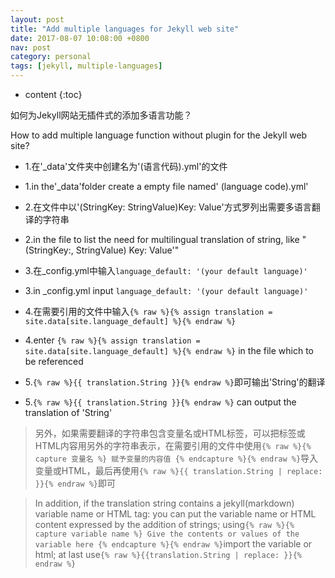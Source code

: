 ```yaml
---
layout: post
title: "Add multiple languages for Jekyll web site"
date: 2017-08-07 10:08:00 +0800
nav: post
category: personal
tags: [jekyll, multiple-languages]
---
```


* content
{:toc}

如何为Jekyll网站无插件式的添加多语言功能？

How to add multiple language function without plugin for the Jekyll web site?
<!-- more -->

- 1.在'_data'文件夹中创建名为'(语言代码).yml'的文件

- 1.in the'_data'folder create a empty file named' (language code).yml'

- 2.在文件中以'(StringKey: StringValue)Key: Value'方式罗列出需要多语言翻译的字符串

- 2.in the file to list the need for multilingual translation of string, like "(StringKey:, StringValue) Key: Value'"

- 3.在_config.yml中输入```language_default: '(your default language)'```

- 3.in _config.yml input ```language_default: '(your default language)'```

- 4.在需要引用的文件中输入```{% raw %}{% assign translation = site.data[site.language_default] %}{% endraw %}```

- 4.enter ```{% raw %}{% assign translation = site.data[site.language_default] %}{% endraw %}``` in the file which to be referenced

- 5.```{% raw %}{{ translation.String }}{% endraw %}```即可输出'String'的翻译

- 5.```{% raw %}{{ translation.String }}{% endraw %}``` can output the translation of 'String'

>另外，如果需要翻译的字符串包含变量名或HTML标签，可以把标签或HTML内容用另外的字符串表示，在需要引用的文件中使用```{% raw %}{% capture 变量名 %} 赋予变量的内容值 {% endcapture %}{% endraw %}```导入变量或HTML，最后再使用```{% raw %}{{ translation.String | replace: }}{% endraw %}```即可

>In addition, if the translation string contains a jekyll(markdown) variable name or HTML tag: you can put the variable name or HTML content expressed by the addition of strings; using```{% raw %}{% capture variable name %} Give the contents or values ​​of the variable here {% endcapture %}{% endraw %}```import the variable or html; at last use```{% raw %}{{translation.String | replace: }}{% endraw %}```
